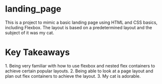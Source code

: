 # landing_page
This is a project to mimic a basic landing page using HTML and CSS basics, including Flexbox. The layout is based on a predetermined layout and the subject of it was my cat.

<h1> Key Takeaways </h1>
1. Being very familiar with how to use flexbox and nested flex containers to achieve certain popular layouts.
2. Being able to look at a page layout and plan out flex containers to achieve the layout.
3. My cat is adorable. 
